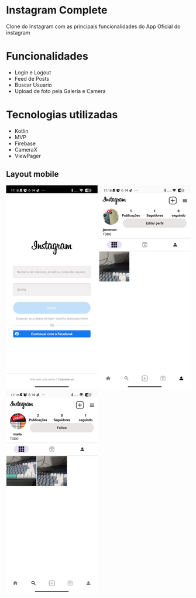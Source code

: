 # Instagram Complete
Clone do Instagram com as principais funcionalidades do App Oficial do instagram

# Funcionalidades
- Login e Logout
- Feed de Posts
- Buscar Usuario
- Upload de foto pela Galeria e Camera
# Tecnologias utilizadas
- Kotlin
- MVP
- Firebase
- CameraX
- ViewPager
## Layout mobile
<p float="center">
  <img src="Art/foto3.jpg" width="250" />
  <img src="Art/foto2.jpg" width="250" />
  <img src="Art/foto1.jpg" width="250" />
</p>


